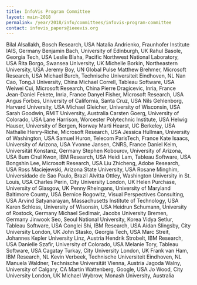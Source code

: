 ```yaml
---
title: InfoVis Program Committee
layout: main-2018
permalink: /year/2018/info/committees/infovis-program-committee
contact: infovis_papers@ieeevis.org
---
```


Bilal   Alsallakh, Bosch Research, USA
Natalia Andrienko,   Fraunhofer Institute IAIS, Germany
Benjamin    Bach,   University of Edinburgh, UK
Rahul   Basole,   Georgia Tech, USA
Leslie  Blaha,   Pacific Northwest National Laboratory, USA
Rita    Borgo,   Swansea University, UK
Michelle    Borkin,   Northeastern University, USA
Jeremy  Boy,   UN Global Pulse
Matthew Brehmer,   Microsoft Research, USA
Michael Burch,   Technische Universiteit Eindhoven, NL
Nan Cao,   TongJi University, China
Michael Correll,   Tableau Software, USA
Weiwei  Cui,   Microsoft Research, China
Pierre  Dragicevic,   Inria, France
Jean-Daniel Fekete,   Inria, France
Danyel  Fisher,   Microsoft Research, USA
Angus   Forbes,   University of California, Santa Cruz, USA
Nils    Gehlenborg,   Harvard University, USA
Michael Gleicher,   University of Wisconsin, USA
Sarah   Goodwin,   RMIT University, Australia
Carsten Goerg,   University of Colorado, USA
Lane    Harrison,   Worcester Polytechnic Institute, USA
Helwig  Hauser,   University of Bergen, Norway
Marti   Hearst,   UC Berkeley, USA
Nathalie Henry-Riche,   Microsoft Research, USA
Jessica Hullman,   University of Washington, USA
Samuel  Huron,   Telecom ParisTech, France
Kate Isaacs,   University of Arizona, USA
Yvonne  Jansen,   CNRS, France
Daniel  Keim,   Universität Konstanz, Germany
Stephen Kobourov,   University of Arizona, USA
Bum Chul Kwon,   IBM Research, USA
Heidi Lam,   Tableau Software, USA
Bongshin Lee,   Microsoft Research, USA
Liu Zhicheng,   Adobe Research, USA
Ross    Maciejewski,   Arizona State University, USA
Rosane  Minghim,   Universidade de Sao Paulo, Brazil
Alvitta Ottley,   Washington University in St. Louis, USA
Charles Perin,   City University London, UK
Helen   Purchase,   University of Glasgow, UK
Penny   Rheingans,  University of Maryland Baltimore County, USA
Bernice Rogowitz,   Visual Perspectives Consulting, USA
Arvind  Satyanarayan,   Massachusetts Institute of Technology, USA
Karen   Schloss,   University of Wisonsin, USA
Heidrun Schumann,   University of Rostock, Germany
Michael Sedlmair,   Jacobs University Bremen, Germany
Jinwook Seo,   Seoul National University, Korea
Vidya   Setlur,   Tableau Software, USA
Conglei Shi,   IBM Research, USA
Aidan   Slingsby,   City University London, UK
John    Stasko,   Georgia Tech, USA
Marc    Streit,   Johannes Kepler University Linz, Austria
Hendrik Strobelt,   IBM Research, USA
Danielle    Szafir,   University of Colorado, USA
Melanie Tory,   Tableau Software, USA
Cagatay Turkay,   City University London, UK
Frank   van Ham,   IBM Research, NL
Kevin   Verbeek,   Technische Universiteit Eindhoven, NL
Manuela Waldner,   Technische Universität Vienna, Austria
Jagoda  Walny,   University of Calgary, CA
Martin  Wattenberg,   Google, USA
Jo  Wood,   City University London, UK
Michael Wybrow,   Monash University, Australia
